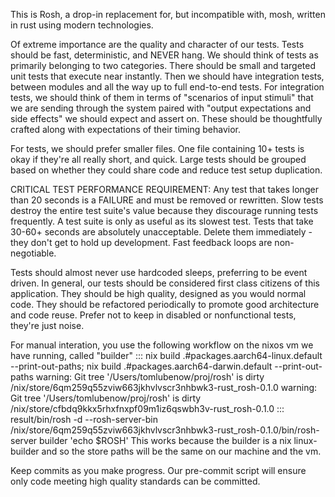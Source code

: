 This is Rosh, a drop-in replacement for, but incompatible with, mosh, written in rust using modern technologies.

Of extreme importance are the quality and character of our tests. Tests should be fast, deterministic, and NEVER hang.
We should think of tests as primarily belonging to two categories. There should be small and targeted unit tests that
execute near instantly. Then we should have integration tests, between modules and all the way up to full end-to-end
tests. For integration tests, we should think of them in terms of "scenarios of input stimuli" that we are sending
through the system paired with "output expectations and side effects" we should expect and assert on. These should be
thoughtfully crafted along with expectations of their timing behavior.

For tests, we should prefer smaller files. One file containing 10+ tests is okay if they're all really short, and quick.
Large tests should be grouped based on whether they could share code and reduce test setup duplication.

CRITICAL TEST PERFORMANCE REQUIREMENT: Any test that takes longer than 20 seconds is a FAILURE and must be removed
or rewritten. Slow tests destroy the entire test suite's value because they discourage running tests frequently.
A test suite is only as useful as its slowest test. Tests that take 30-60+ seconds are absolutely unacceptable.
Delete them immediately - they don't get to hold up development. Fast feedback loops are non-negotiable.

Tests should almost never use hardcoded sleeps, preferring to be event driven. In general, our tests should be considered
first class citizens of this application. They should be high quality, designed as you would normal code. They should be
refactored periodically to promote good architecture and code reuse. Prefer not to keep in disabled or nonfunctional tests,
they're just noise.

For manual interation, you use the following workflow on the nixos vm we have running, called "builder"
::: nix build .#packages.aarch64-linux.default --print-out-paths; nix build .#packages.aarch64-darwin.default --print-out-paths
  warning: Git tree '/Users/tomlubenow/proj/rosh' is dirty
  /nix/store/6qm259q55zviw663jkhvlvscr3nhbwk3-rust_rosh-0.1.0
  warning: Git tree '/Users/tomlubenow/proj/rosh' is dirty
  /nix/store/cfbdq9kkx5rhxfnxpf09m1iz6qswbh3v-rust_rosh-0.1.0
::: result/bin/rosh -d --rosh-server-bin /nix/store/6qm259q55zviw663jkhvlvscr3nhbwk3-rust_rosh-0.1.0/bin/rosh-server builder 'echo $ROSH'
This works because the builder is a nix linux-builder and so the store paths will be the same on our machine and the vm.

Keep commits as you make progress. Our pre-commit script will ensure only code meeting high quality standards can be
committed.
